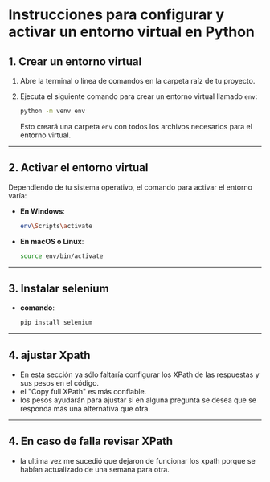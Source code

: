 
# Instrucciones para configurar y activar un entorno virtual en Python

## 1. Crear un entorno virtual
1. Abre la terminal o línea de comandos en la carpeta raíz de tu proyecto.
2. Ejecuta el siguiente comando para crear un entorno virtual llamado `env`:

   ```bash
   python -m venv env
   ```

   Esto creará una carpeta `env` con todos los archivos necesarios para el entorno virtual.

---

## 2. Activar el entorno virtual
Dependiendo de tu sistema operativo, el comando para activar el entorno varía:

- **En Windows**:
  ```bash
  env\Scripts\activate
  ```

- **En macOS o Linux**:
  ```bash
  source env/bin/activate
  ```

---

## 3. Instalar selenium

- **comando**:
  ```bash
  pip install selenium
  ```

---

## 4. ajustar Xpath

- En esta sección ya sólo faltaría configurar los XPath de las respuestas y sus pesos en el código. 
- el "Copy full XPath" es más confiable.
- los pesos ayudarán para ajustar si en alguna pregunta se desea que se responda más una alternativa que otra.
  
---

## 4. En caso de falla revisar XPath

- la ultima vez me sucedió que dejaron de funcionar los xpath porque se habían actualizado de una semana para otra. 